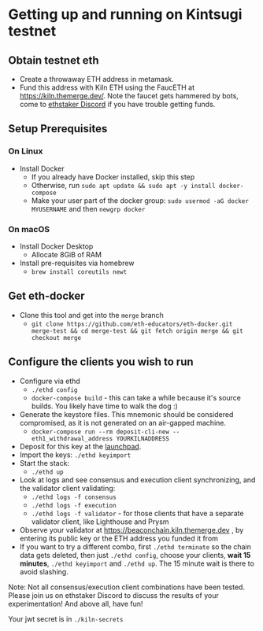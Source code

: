 # Getting up and running on Kintsugi testnet

## Obtain testnet eth
- Create a throwaway ETH address in metamask.
- Fund this address with Kiln ETH using the FaucETH at https://kiln.themerge.dev/. Note the faucet gets hammered by bots, come to [ethstaker Discord](https://discord.io/ethstaker) if you have trouble
  getting funds.

## Setup Prerequisites
### On Linux
- Install Docker
  - If you already have Docker installed, skip this step
  - Otherwise, run `sudo apt update && sudo apt -y install docker-compose`
  - Make your user part of the docker group: `sudo usermod -aG docker MYUSERNAME` and then `newgrp docker`

### On macOS
- Install Docker Desktop
  - Allocate 8GiB of RAM
- Install pre-requisites via homebrew
  - `brew install coreutils newt`

## Get eth-docker
- Clone this tool and get into the `merge` branch
  - `git clone https://github.com/eth-educators/eth-docker.git merge-test && cd merge-test && git fetch origin merge && git checkout merge`


## Configure the clients you wish to run
- Configure via ethd
  - `./ethd config`
  - `docker-compose build` - this can take a while because it's source builds. You likely have time to walk the dog :)
- Generate the keystore files. This mnemonic should be considered compromised, as it is not generated on an air-gapped
machine.
  - `docker-compose run --rm deposit-cli-new --eth1_withdrawal_address YOURKILNADDRESS`
- Deposit for this key at the [launchpad](https://kiln.launchpad.ethereum.org/).
- Import the keys: `./ethd keyimport`
- Start the stack:
  - `./ethd up`
- Look at logs and see consensus and execution client synchronizing, and the validator client validating:
  - `./ethd logs -f consensus`
  - `./ethd logs -f execution`
  - `./ethd logs -f validator` - for those clients that have a separate validator client, like Lighthouse and Prysm
- Observe your validator at https://beaconchain.kiln.themerge.dev , by entering its public key or the ETH address you funded it from
- If you want to try a different combo, first `./ethd terminate` so the chain data gets deleted, then just `./ethd config`, choose your clients,
  **wait 15 minutes**, `./ethd keyimport` and `./ethd up`. The 15 minute wait is there to avoid slashing.

Note: Not all consensus/execution client combinations have been tested. Please join us on ethstaker Discord to discuss the results of your experimentation!
And above all, have fun!

Your jwt secret is in `./kiln-secrets`
